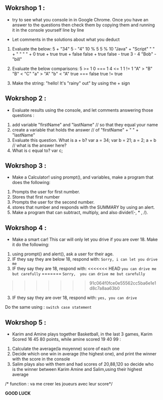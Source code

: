 ## Wokrshop 1 : 

* try to see what you console in  in Google Chrome. Once you have an answer to the questions then check them by copying them and running it in the console yourself line by line

* Let comments in the solutions about what you deduct

1. Evaluate the below:
5 + "34"
5 - "4"
10 % 5
5 % 10
"Java" + "Script"
" " + " "
" " + 0
true + true
true + false
false + true
false - true
3 - 4
"Bob" - "bill"


2. Evaluate the below comparisons:
5 >= 1
0 === 1
4 <= 1
1 != 1
"A" > "B"
"B" < "C"
"a" > "A"
"b" < "A"
true === false
true != true


3. Make the string: "hello! It's "rainy" out" by using the + sign

## Wokrshop 2 :

* Evaluate results using the console, and let comments answering those questions : 

1. add variable "firstName" and "lastName" // so that they equal your name
2. create a variable that holds the answer // of "firstName" + " " + "lastName"
3. Evaluate this question. What is a + b?
var a = 34;
var b = 21;
a = 2;
a + b // what is the answer here?
1. What is c equal to?
var c;


## Wokrshop 3 :

*  Make a Calculator! using prompt(), and variables, make a program that does the following:
 1. Prompts the user for first number.
 2. Stores that first number
 3. Prompts the user for the second number.
 4. stores that number and responds with the SUMMARY by using an alert.  
 5. Make a program that can subtract, multiply, and also divide!(-, * , /).

## Wokrshop 4 :
* Make a smart car! This car will only let you drive if you are over 18. Make it do the following:
1. using prompt() and alert(), ask a user for their age.
2. IF they say they are below 18, respond with:
`Sorry, i can let you drive me`
3. IF they say they are 18, respond with:
<<<<<<< HEAD
  `you can drive me but carefully`
=======
   `Sorry,  you can drive me but carefully`
>>>>>>> 91c064f0fce0e55562cc5ba6e1e1d8c7a8aa63b0
3. IF they say they are over 18, respond with:
  `yes, you can drive`

  Do the same using : `switch case statement`


## Wokrshop 5 : 
* Karim and Amine plays together Basketball, in the last 3 games, Karim Scored 16 45 80 points, while amine scored 19 40 99 :

1. Calculate the average(la moyenne) score of each one 
2. Decide which one win in average (the highest one), and print the winner with the score in the console
3. Salim plays also with them and had scores of 20,88,120 so decide who is the winner between Karim Amine and Salim,using their highest average

/* function : va me creer les joueurs avec leur score*/


**GOOD LUCK** 
